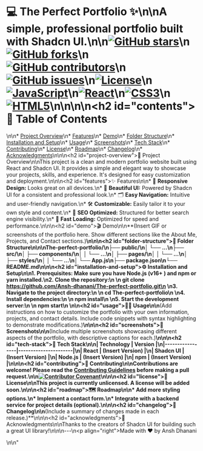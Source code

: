 # 💻 The Perfect Portfolio ✨\n\n**A simple, professional portfolio built with Shadcn UI.**\n\n[![GitHub stars](https://img.shields.io/github/stars/Ansh-dhanani/The-perfect-portfolio?style=for-the-badge)](https://github.com/Ansh-dhanani/The-perfect-portfolio/stargazers)\n[![GitHub forks](https://img.shields.io/github/forks/Ansh-dhanani/The-perfect-portfolio?style=for-the-badge)](https://github.com/Ansh-dhanani/The-perfect-portfolio/network)\n[![GitHub contributors](https://img.shields.io/github/contributors/Ansh-dhanani/The-perfect-portfolio?style=for-the-badge)](https://github.com/Ansh-dhanani/The-perfect-portfolio/graphs/contributors)\n[![GitHub issues](https://img.shields.io/github/issues/Ansh-dhanani/The-perfect-portfolio?style=for-the-badge)](https://github.com/Ansh-dhanani/The-perfect-portfolio/issues)\n[![License](https://img.shields.io/github/license/Ansh-dhanani/The-perfect-portfolio?style=for-the-badge)](LICENSE)\n[![JavaScript](https://img.shields.io/badge/JavaScript-F7DF1E?style=for-the-badge&logo=javascript&logoColor=black)](https://www.javascript.com/)\n[![React](https://img.shields.io/badge/React-20232A?style=for-the-badge&logo=react&logoColor=61DAFB)](https://reactjs.org/)\n[![CSS3](https://img.shields.io/badge/CSS3-1572B6?style=for-the-badge&logo=css3&logoColor=white)](https://www.w3.org/Style/CSS/)\n[![HTML5](https://img.shields.io/badge/HTML5-E34F26?style=for-the-badge&logo=html5&logoColor=white)](https://html.spec.whatwg.org/)\n\n\n<!-- TABLE OF CONTENTS -->\n<h2 id=\"contents\">📑 Table of Contents</h2>\n\n* [Project Overview](#project-overview)\n* [Features](#features)\n* [Demo](#demo)\n* [Folder Structure](#folder-structure)\n* [Installation and Setup](#installation-and-setup)\n* [Usage](#usage)\n* [Screenshots](#screenshots)\n* [Tech Stack](#tech-stack)\n* [Contributing](#contributing)\n* [License](#license)\n* [Roadmap](#roadmap)\n* [Changelog](#changelog)\n* [Acknowledgments](#acknowledgments)\n\n\n<h2 id=\"project-overview\">🚀 Project Overview</h2>\n\nThis project is a clean and modern portfolio website built using React and Shadcn UI. It provides a simple and elegant way to showcase your projects, skills, and experience.  It's designed for easy customization and deployment.\n\n\n<h2 id=\"features\">✨ Features</h2>\n\n* 📱 **Responsive Design:** Looks great on all devices.\n* 🎨 **Beautiful UI:**  Powered by Shadcn UI for a consistent and professional look.\n* 🗂️ **Easy Navigation:**  Intuitive and user-friendly navigation.\n* 🛠️ **Customizable:** Easily tailor it to your own style and content.\n* 📄 **SEO Optimized:**  Structured for better search engine visibility.\n* 🚀 **Fast Loading:**  Optimized for speed and performance.\n\n\n<h2 id=\"demo\">🎬 Demo</h2>\n\n**(Insert GIF or screenshots of the portfolio here.  Show different sections like the About Me, Projects, and Contact sections.)**\n\n\n<h2 id=\"folder-structure\">📂 Folder Structure</h2>\n\n\nThe-perfect-portfolio/\n├── public/\n│   └── ...\n├── src/\n│   ├── components/\n│   │   └── ...\n│   ├── pages/\n│   │   └── ...\n│   ├── styles/\n│   │   └── ...\n│   └── App.js\n├── package.json\n└── README.md\n\n\n<h2 id=\"installation-and-setup\">⚙️ Installation and Setup</h2>\n\n1. **Prerequisites:** Make sure you have Node.js (v16+ ) and npm or yarn installed.\n2. **Clone the repository:**\n   \n   git clone https://github.com/Ansh-dhanani/The-perfect-portfolio.git\n   \n3. **Navigate to the project directory:**\n   \n   cd The-perfect-portfolio\n   \n4. **Install dependencies:**\n   \n   npm install\n   \n5. **Start the development server:**\n   \n   npm start\n   \n\n<h2 id=\"usage\">👨‍💻 Usage</h2>\n\n**(Add instructions on how to customize the portfolio with your own information, projects, and contact details. Include code snippets with syntax highlighting to demonstrate modifications.)**\n\n\n<h2 id=\"screenshots\">📸 Screenshots</h2>\n\n**(Include multiple screenshots showcasing different aspects of the portfolio, with descriptive captions for each.)**\n\n\n<h2 id=\"tech-stack\">🧱 Tech Stack</h2>\n\n| Technology      | Version             |\n|-----------------|----------------------|\n| React           | (Insert Version)      |\n| Shadcn UI       | (Insert Version)      |\n| Node.js         | (Insert Version)      |\n| npm             | (Insert Version)      |\n\n\n<h2 id=\"contributing\">🤝 Contributing</h2>\n\nContributions are welcome! Please read the [Contributing Guidelines](CONTRIBUTING.md) before making a pull request.\n\n[![Contributor Covenant](https://img.shields.io/badge/Contributor%20Covenant-2ecc71?style=for-the-badge)](CODE_OF_CONDUCT.md)\n\n\n<h2 id=\"license\">📜 License</h2>\n\nThis project is currently unlicensed.  A license will be added soon.\n\n\n<h2 id=\"roadmap\">🗺️ Roadmap</h2>\n\n* Add more styling options.\n* Implement a contact form.\n* Integrate with a backend service for project details (optional).\n\n\n<h2 id=\"changelog\">📝 Changelog</h2>\n\n**(Include a summary of changes made in each release.)**\n\n\n<h2 id=\"acknowledgments\">🙏 Acknowledgments</h2>\n\nThanks to the creators of Shadcn UI for building such a great UI library!\n\n\n---\n<p align=\"right\">Made with ❤️ by Ansh Dhanani</p>\n\n"
